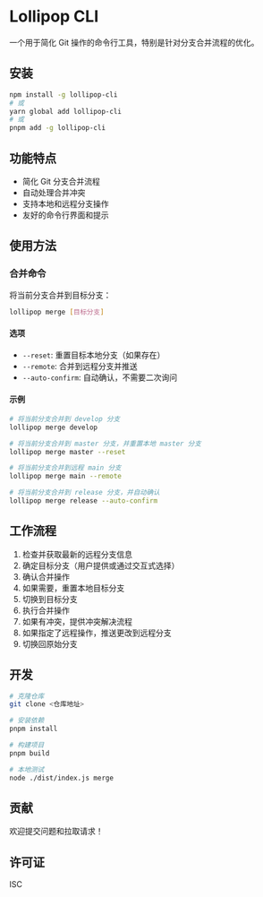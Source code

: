 # Lollipop CLI

一个用于简化 Git 操作的命令行工具，特别是针对分支合并流程的优化。

## 安装

```bash
npm install -g lollipop-cli
# 或
yarn global add lollipop-cli
# 或
pnpm add -g lollipop-cli
```

## 功能特点

- 简化 Git 分支合并流程
- 自动处理合并冲突
- 支持本地和远程分支操作
- 友好的命令行界面和提示

## 使用方法

### 合并命令

将当前分支合并到目标分支：

```bash
lollipop merge [目标分支]
```

#### 选项

- `--reset`: 重置目标本地分支（如果存在）
- `--remote`: 合并到远程分支并推送
- `--auto-confirm`: 自动确认，不需要二次询问

#### 示例

```bash
# 将当前分支合并到 develop 分支
lollipop merge develop

# 将当前分支合并到 master 分支，并重置本地 master 分支
lollipop merge master --reset

# 将当前分支合并到远程 main 分支
lollipop merge main --remote

# 将当前分支合并到 release 分支，并自动确认
lollipop merge release --auto-confirm
```

## 工作流程

1. 检查并获取最新的远程分支信息
2. 确定目标分支（用户提供或通过交互式选择）
3. 确认合并操作
4. 如果需要，重置本地目标分支
5. 切换到目标分支
6. 执行合并操作
7. 如果有冲突，提供冲突解决流程
8. 如果指定了远程操作，推送更改到远程分支
9. 切换回原始分支

## 开发

```bash
# 克隆仓库
git clone <仓库地址>

# 安装依赖
pnpm install

# 构建项目
pnpm build

# 本地测试
node ./dist/index.js merge
```

## 贡献

欢迎提交问题和拉取请求！

## 许可证

ISC
